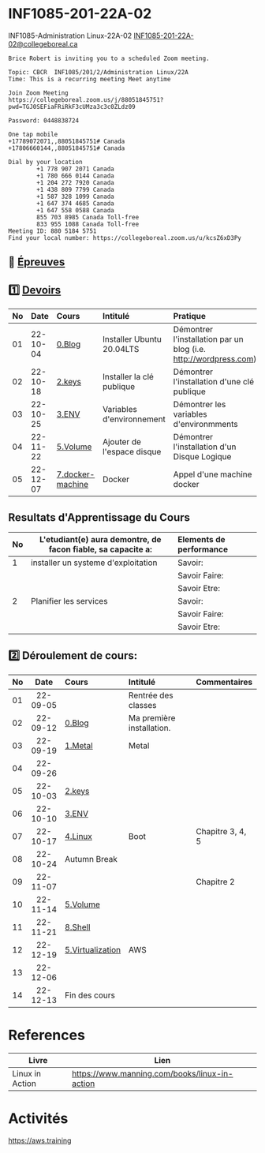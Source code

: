# INF1085-201-22A-02
INF1085-Administration Linux-22A-02  [INF1085-201-22A-02@collegeboreal.ca](INF1085-201-22A-02@collegeboreal.ca)

```
Brice Robert is inviting you to a scheduled Zoom meeting.

Topic: CBCR  INF1085/201/2/Administration Linux/22A
Time: This is a recurring meeting Meet anytime

Join Zoom Meeting
https://collegeboreal.zoom.us/j/88051845751?pwd=TGJ0SEFiaFRiRkF3cUMza3c3c0ZLdz09

Password: 0448838724

One tap mobile
+17789072071,,88051845751# Canada
+17806660144,,88051845751# Canada

Dial by your location
        +1 778 907 2071 Canada
        +1 780 666 0144 Canada
        +1 204 272 7920 Canada
        +1 438 809 7799 Canada
        +1 587 328 1099 Canada
        +1 647 374 4685 Canada
        +1 647 558 0588 Canada
        855 703 8985 Canada Toll-free
        833 955 1088 Canada Toll-free
Meeting ID: 880 5184 5751
Find your local number: https://collegeboreal.zoom.us/u/kcsZ6xD3Py
```

## :date: [Épreuves](.epreuves)

## :one: [Devoirs](Devoirs)

|No| Date   | Cours              | Intitulé                            |  Pratique                                                     |
|--|--------|:-------------------|:------------------------------------|:--------------------------------------------------------------|
|01|22-10-04| [0.Blog](./0.Blog) | Installer Ubuntu 20.04LTS           | Démontrer l'installation par un blog (i.e. http://wordpress.com) |
|02|22-10-18| [2.keys](./2.keys/.scripts/Participation.md) | Installer la clé publique | Démontrer l'installation d'une clé publique |
|03|22-10-25| [3.ENV](./3.ENV/.scripts/Participation.md) | Variables d'environnement | Démontrer les variables d'environmments |
|04|22-11-22| [5.Volume](5.Volume/.scripts/Participation.md) | Ajouter de l'espace disque   | Démontrer l'installation d'un Disque Logique |
|05|22-12-07| [7.docker-machine](7.docker-machine/.scripts/Participation.md) | Docker   | Appel d'une machine docker |


## Resultats d'Apprentissage du Cours

|No|L'etudiant(e) aura demontre, de facon fiable, sa capacite a:      |          Elements de performance                               | 
|--|------------------------------------------------------------------|:---------------------------------------------------------------| 
| 1| installer un systeme d'exploitation                              | Savoir:                                                        | 
|  |                                                                  | Savoir Faire:                                                  | 
|  |                                                                  | Savoir Etre:                                                   | 
| 2| Planifier les services                                           | Savoir:                                                        | 
|  |                                                                  | Savoir Faire:                                                  | 
|  |                                                                  | Savoir Etre:                                                   | 

## :two: Déroulement de cours:

|No| Date   | Cours                                          | Intitulé                                |  Commentaires     |
|--|:------:|:-----------------------------------------------|:----------------------------------------|:------------------|
|01|22-09-05|                                                | Rentrée des classes                     |                   |
|02|22-09-12|[0.Blog](./0.Blog)                              | Ma première installation.               |                   |
|03|22-09-19|[1.Metal](./1.Metal)                            | Metal                                   |                   |
|04|22-09-26|                                                |                                         |                   |
|05|22-10-03|[2.keys](./2.keys)                              |                                         |                   |
|06|22-10-10|[3.ENV](3.ENV)                                  |                                         |                   |
|07|22-10-17|[4.Linux](4.Linux)                              | Boot                                    | Chapitre 3, 4, 5  |
|08|22-10-24| Autumn Break                                   |                                         |                   |
|09|22-11-07|          |                                      | Chapitre 2        |
|10|22-11-14|[5.Volume](5.Volume)                              |                                         |                   |
|11|22-11-21|[8.Shell](8.Shell)                                                |                                         |                   |
|12|22-12-19|[5.Virtualization](./5.Virtualization)          | AWS                                     |                   |
|13|22-12-06|                                                |                                         |                   |
|14|22-12-13| Fin des cours                                  |                                         |                   |

# References

| Livre          | Lien                                          |
|----------------|-----------------------------------------------|
| Linux in Action| https://www.manning.com/books/linux-in-action |


# Activités

https://aws.training
